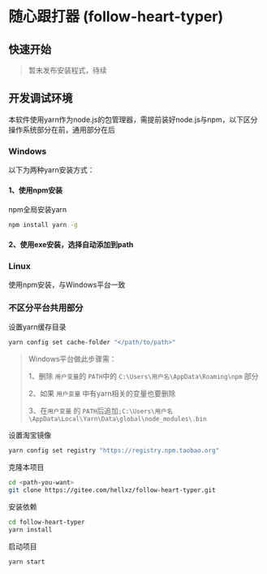 # 随心跟打器 (follow-heart-typer)

## 快速开始

> 暂未发布安装程式，待续

## 开发调试环境

本软件使用yarn作为node.js的包管理器，需提前装好node.js与npm，以下区分操作系统部分在前，通用部分在后

### Windows

以下为两种yarn安装方式：

#### 1、使用npm安装

npm全局安装yarn

```bash
npm install yarn -g
```

#### 2、使用exe安装，选择自动添加到path

### Linux

使用npm安装，与Windows平台一致

### 不区分平台共用部分

设置yarn缓存目录

```bash
yarn config set cache-folder "</path/to/path>"
```

> Windows平台做此步骤需：
>
> 1、删除 `用户变量`的 `PATH`中的 `C:\Users\用户名\AppData\Roaming\npm` 部分
>
> 2、如果 `用户变量` 中有yarn相关的变量也要删除
>
> 3、在`用户变量` 的 `PATH`后追加`;C:\Users\用户名\AppData\Local\Yarn\Data\global\node_modules\.bin  `

设置淘宝镜像

```bash
yarn config set registry "https://registry.npm.taobao.org"
```

克隆本项目

```bash
cd <path-you-want>
git clone https://gitee.com/hellxz/follow-heart-typer.git
```

安装依赖

```bash
cd follow-heart-typer
yarn install
```

启动项目

```bash
yarn start
```

